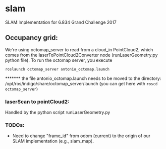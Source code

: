 # slam
SLAM Implementation for 6.834 Grand Challenge 2017

## Occupancy grid:

We're using octomap_server to read from a cloud_in PointCloud2, which comes from the laserToPointCloud2Converter node (runLaserGeometry.py python file). To run the octomap server, you execute

```shell
roslaunch octomap_server antonio_octomap.launch
```

******* the file antonio_octomap.launch needs to be moved to the directory:
/opt/ros/indigo/share/octomap_server/launch (you can get here with `roscd octomap_server`)

### laserScan to pointCloud2:

Handled by the python script runLaserGeometry.py

### TODOs:
- Need to change "frame_id" from odom (current) to the origin of our SLAM implementation (e.g., slam_map).
